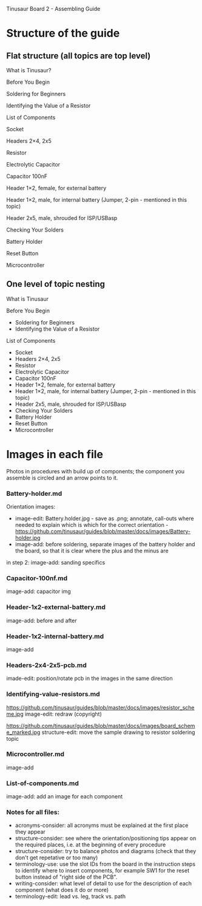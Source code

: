 Tinusaur Board 2 - Assembling Guide

# Structure of the guide

## Flat structure (all topics are top level)

What is Tinusaur?

Before You Begin

Soldering for Beginners

Identifying the Value of a Resistor

List of Components

Socket

Headers 2×4, 2x5

Resistor

Electrolytic Capacitor

Capacitor 100nF

Header 1×2, female, for external battery

Header 1×2, male, for internal battery (Jumper, 2-pin - mentioned in this topic)

Header 2x5, male, shrouded for ISP/USBasp

Checking Your Solders

Battery Holder

Reset Button

Microcontroller

## One level of topic nesting

What is Tinusaur

Before You Begin
 - Soldering for Beginners
 - Identifying the Value of a Resistor
 
List of Components
 - Socket
 - Headers 2×4, 2x5
 - Resistor
 - Electrolytic Capacitor
 - Capacitor 100nF
 - Header 1×2, female, for external battery
 - Header 1×2, male, for internal battery (Jumper, 2-pin - mentioned in this topic)
 - Header 2x5, male, shrouded for ISP/USBasp
 - Checking Your Solders
 - Battery Holder
 - Reset Button
 - Microcontroller

# Images in each file

Photos in procedures with build up of components; the component you assemble is circled and an arrow points to it.

### Battery-holder.md
Orientation images:
- image-edit: Battery.holder.jpg - save as .png; annotate, call-outs where needed to explain which is which for the correct orientation - https://github.com/tinusaur/guides/blob/master/docs/images/Battery-holder.jpg
- image-add: before soldering, separate images of the battery holder and the board, so that it is clear where the plus and the minus are

in step 2: image-add: sanding specifics

### Capacitor-100nf.md
image-add: capacitor img

### Header-1x2-external-battery.md

image-add: before and after

### Header-1x2-internal-battery.md

image-add

### Headers-2x4-2x5-pcb.md
imade-edit: position/rotate pcb in the images in the same direction

### Identifying-value-resistors.md
https://github.com/tinusaur/guides/blob/master/docs/images/resistor_scheme.jpg
image-edit: redraw (copyright)

https://github.com/tinusaur/guides/blob/master/docs/images/board_scheme_marked.jpg
structure-edit: move the sample drawing to resistor soldering topic

### Microcontroller.md
image-add

### List-of-components.md
image-add: add an image for each component


### Notes for all files:
- acronyms-consider: all acronyms must be explained at the first place they appear
- structure-consider: see where the orientation/positioning tips appear on the required places, i.e. at the beginning of every procedure
- structure-consider: try to balance photos and diagrams (check that they don't get repetative or too many)
- terminology-use:  use the slot IDs from the board in the instruction steps to identify where to insert components, for example SW1 for the reset button instead of "right side of the PCB".
- writing-consider: what level of detail to use for the description of each component (what does it do or more)
- terminology-edit: lead vs. leg, track vs. path

